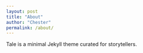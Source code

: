 ```yaml
---
layout: post
title: "About"
author: "Chester"
permalink: /about/
---
```


Tale is a minimal Jekyll theme curated for storytellers.
